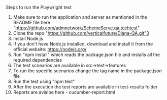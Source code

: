 Steps to run the Playwright test


1. Make sure to run the application and server as mentioned in the README file here  "https://github.com/admnetwork/SchemeServe.qa.techtest"
2. Clone the repo "https://github.com/verticalfuture/Diana-QA.git"3
3. Install Node.js
4. If you don't have Node.js installed, download and install it from the official website: https://nodejs.org/
5. Run "npm install" which reads the package.json file and installs all the required dependencies
6. The test scnearios are available in src->test->features
7. To run the specific scenarios change the tag name in the package.json file
8. Run the test using "npm test"
9. After the execution the test reports are available in test-results folder
10. Reports are avialbe here - cucumber-report.html 

